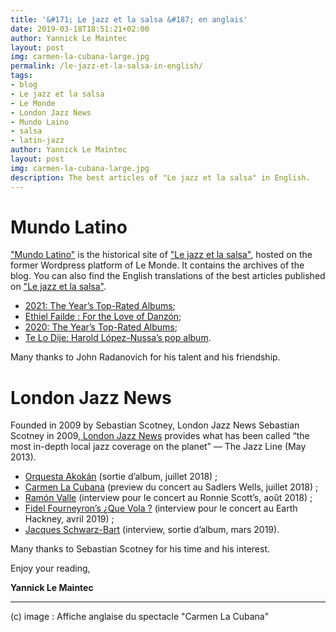 ```yaml
---
title: '&#171; Le jazz et la salsa &#187; en anglais'
date: 2019-03-18T18:51:21+02:00
author: Yannick Le Maintec
layout: post
img: carmen-la-cubana-large.jpg
permalink: /le-jazz-et-la-salsa-in-english/
tags:
- blog
- Le jazz et la salsa
- Le Monde
- London Jazz News
- Mundo Laino
- salsa
- latin-jazz
author: Yannick Le Maintec
layout: post
img: carmen-la-cubana-large.jpg
description: The best articles of "Le jazz et la salsa" in English.
---
```


# Mundo Latino

["Mundo Latino"](https://www.lemonde.fr/blog/mundolatino/) is the historical site of ["Le jazz et la salsa"](https://www.lemonde.fr/le-jazz-et-la-salsa/), hosted on the former Wordpress platform of Le Monde. It contains  the archives of the blog. You can also find the English translations of the best articles published on ["Le jazz et la salsa"](https://www.lemonde.fr/le-jazz-et-la-salsa/).

* <a href="https://www.lemonde.fr/blog/mundolatino/2022/01/09/2021-the-years-top-rated-albums/">2021: The Year’s Top-Rated Albums</a>;
* <a href="https://www.lemonde.fr/blog/mundolatino/2021/04/29/ethiel-failde-for-the-love-of-danzon/">Ethiel Failde : For the Love of Danzón</a>;<br/>
* <a href="https://www.lemonde.fr/blog/mundolatino/2021/02/12/2020-the-years-top-rated-albums-2/">2020: The Year’s Top-Rated Albums</a>;<br/>
* <a href="https://www.lemonde.fr/blog/mundolatino/2020/09/16/te-lo-dije-harold-lopez-nussa-pop-album/">Te Lo Dije: Harold López-Nussa’s pop album</a>.

<p>Many thanks to John Radanovich for his talent and his friendship.</p>

# London Jazz News

Founded in 2009 by Sebastian Scotney, London Jazz News Sebastian Scotney in 2009,[ London Jazz News](https://londonjazznews.com/about-us/) provides what has been called “the most in-depth local jazz coverage on the planet” — The Jazz Line (May 2013).

* <a href="http://www.londonjazznews.com/2018/07/feature-orquesta-akokan.html" target="_blank" rel="noopener">Orquesta Akokán</a> (sortie d’album, juillet 2018) ;<br>
* <a href="http://www.londonjazznews.com/2018/07/preview-carmen-la-cubana-uk-premiere.html" target="_blank" rel="noopener">Carmen La Cubana</a> (preview du concert au Sadlers Wells, juillet 2018) ;<br>
* <a href="http://www.londonjazznews.com/2018/08/interview-ramon-valle-at-ronnie-scotts.html" target="_blank" rel="noopener">Ramón Valle</a> (interview pour le concert au Ronnie Scott’s, août 2018) ;<br>
* <a href="http://www.londonjazznews.com/2019/04/preview-fidel-fourneyrons-que-vola.html" target="_blank" rel="noopener">Fidel Fourneyron’s ¿Que Vola ?</a> (interview pour le concert au Earth Hackney, avril 2019) ;<br>
* <a href="http://www.londonjazznews.com/2019/03/interview-jacques-schwarz-bart-new.html" target="_blank" rel="noopener">Jacques Schwarz-Bart</a> (interview, sortie d’album, mars 2019).

<p>Many thanks to Sebastian Scotney for his time and his interest.</p>


Enjoy your reading,

**Yannick Le Maintec**

---
(c) image : Affiche anglaise du spectacle "Carmen La Cubana"